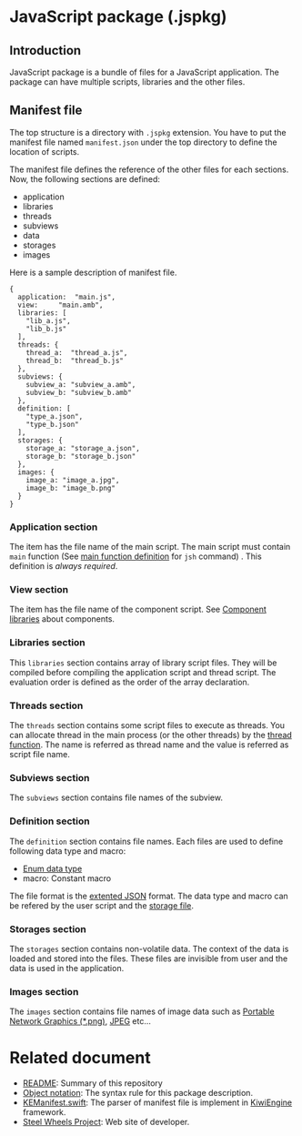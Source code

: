 # JavaScript package (.jspkg)

## Introduction
JavaScript package is a bundle of files for a JavaScript application.
The package can have multiple scripts, libraries and the other files.

## Manifest file
The top structure is a directory with `.jspkg` extension. You have to put the manifest file named `manifest.json` under the top directory to define the location of scripts.

The manifest file defines the reference of the other files for each sections. Now, the following sections are defined:
* application
* libraries
* threads
* subviews
* data
* storages
* images

Here is a sample description of manifest file.
````
{
  application:  "main.js",
  view:		"main.amb",
  libraries: [
    "lib_a.js",
    "lib_b.js"
  ],
  threads: {
    thread_a:  "thread_a.js",
    thread_b:  "thread_b.js"
  },
  subviews: {
    subview_a: "subview_a.amb",
    subview_b: "subview_b.amb"
  },
  definition: [
    "type_a.json",
    "type_b.json"
  ],
  storages: {
    storage_a: "storage_a.json",
    storage_b: "storage_b.json"
  },
  images: {
    image_a: "image_a.jpg",
    image_b: "image_b.png"
  }
}
````

### Application section
The item has the file name of the main script.
The main script must contain `main` function
(See [main function definition](https://github.com/steelwheels/JSTools/blob/master/Document/jsh-man.md) for `jsh` command) .
This definition is _always required_.

### View section
The item has the file name of the component script.
See [Component libraries](https://github.com/steelwheels/KiwiCompnents/blob/master/Document/Library.md) about components.

### Libraries section
This `libraries` section contains array of library script files.
They will be compiled before compiling the application script and thread script.
The evaluation order is defined as the order of the array declaration.

### Threads section
The `threads` section contains some script files to execute as threads.
You can allocate thread in the main process (or the other threads) by the [thread function](https://github.com/steelwheels/KiwiScript/blob/master/KiwiLibrary/Document/Function/Thread.md). The name is referred as thread name and the value is referred as script file name.

### Subviews section
The `subviews` section contains file names of the subview.

### Definition section
The `definition` section contains file names. Each files are used to define following data type and macro:
* [Enum data type](https://github.com/steelwheels/KiwiScript/blob/master/KiwiLibrary/Document/Format/EnumFormat.md)
* macro: Constant macro

The file format is  the [extented JSON](https://github.com/steelwheels/KiwiScript/blob/master/KiwiLibrary/Document/Format/eJSONFormat.md) format.
The data type and macro can be refered by the user script and the [storage file](https://github.com/steelwheels/KiwiScript/blob/master/KiwiLibrary/Document/Format/StorageFormat.md).

### Storages section
The `storages` section contains non-volatile data. The context of the data is loaded and stored into the files.
These files are invisible from user and the data is used in the application. 

### Images section
The `images` section contains file names of image data such as [Portable Network Graphics (*.png)](http://www.libpng.org/pub/png/),
[JPEG](https://jpeg.org/jpeg/) etc...

# Related document
* [README](https://github.com/steelwheels/JSTools/blob/master/README.md): Summary of this repository
* [Object notation](https://github.com/steelwheels/KiwiScript/blob/master/KiwiLibrary/Document/Data/object-notation.md): The syntax rule for this package description.
* [KEManifest.swift](https://github.com/steelwheels/KiwiScript/blob/master/KiwiEngine/Source/KEManifest.swift): The parser of manifest file is implement in [KiwiEngine](https://github.com/steelwheels/KiwiScript/tree/master/KiwiEngine) framework.
* [Steel Wheels Project](http://steelwheels.github.io): Web site of developer.

